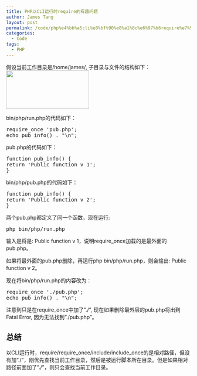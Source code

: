 ```yaml
---
title: PHP以CLI运行时require的有趣问题
author: James Tang
layout: post
permalink: /code/php%e4%bb%a5cli%e8%bf%90%e8%a1%8c%e6%97%b6require%e7%9a%84%e6%9c%89%e8%b6%a3%e9%97%ae%e9%a2%98/
categories:
  - Code
tags:
  - PHP
---
```

假设当前工作目录是/home/james/, 子目录与文件的结构如下：  
[<img src="http://tangobean.com/wp-content/uploads/2011/07/path.png" alt="" title="path" width="226" height="105" class="alignnone size-full wp-image-275" />][1]

bin/php/run.php的代码如下：

<pre class="brush:php">require_once 'pub.php';
echo pub_info() . "\n";
</pre>

pub.php的代码如下：

<pre class="brush:php">function pub_info() {
return 'Public function v 1';
}
</pre>

bin/php/pub.php的代码如下：

<pre class="brush:php">function pub_info() {
return 'Public function v 2';
}
</pre>

两个pub.php都定义了同一个函数，现在运行:

<pre class="brush:bash">php bin/php/run.php
</pre>

输入是将是: Public function v 1，说明require_once加载的是最外面的pub.php。

如果将最外面的pub.php删除，再运行php bin/php/run.php，则会输出: Public function v 2。

现在将bin/php/run.php的内容改为：

<pre class="brush:php">require_once './pub.php';
echo pub_info() . "\n";
</pre>

注意到只是在require_once中加了&#8221;./&#8221;, 现在如果删除最外层的pub.php将出到Fatal Error, 因为无法找到&#8221;./pub.php&#8221;。

## 总结

以CLI运行时，require/require\_once/include/include\_once的是相对路径，但没有加&#8221;./&#8221;，刚优先查找当前工作目录，然后是被运行脚本所在目录。但是如果相对路径前面加了&#8221;./&#8221;，则只会查找当前工作目录。

 [1]: http://tangobean.com/wp-content/uploads/2011/07/path.png